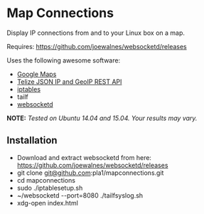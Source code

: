 # Map Connections

Display IP connections from and to your Linux box on a map.

Requires: https://github.com/joewalnes/websocketd/releases

Uses the following awesome software:

* [Google Maps](https://developers.google.com/maps/)
* [Telize JSON IP and GeoIP REST API](http://www.telize.com)
* [iptables](http://en.wikipedia.org/wiki/Iptables)
* tailf
* [websocketd](https://github.com/joewalnes/websocketd)

**NOTE:** *Tested on Ubuntu 14.04 and 15.04. Your results may vary.*

## Installation

* Download and extract websocketd from here: https://github.com/joewalnes/websocketd/releases
* git clone git@github.com:pla1/mapconnections.git
* cd mapconnections
* sudo ./iptablesetup.sh
* ~/websocketd --port=8080 ./tailfsyslog.sh
* xdg-open index.html
